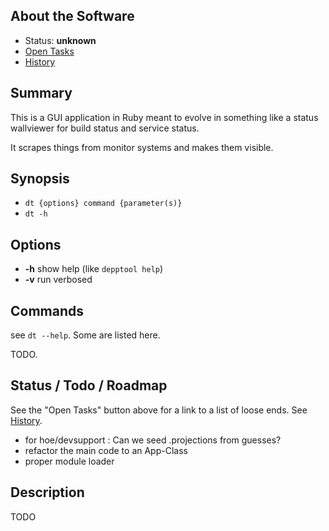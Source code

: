 ## About the Software

* Status: **unknown**
* [Open Tasks](_todolist.html)
* [History](file.History.html)

## Summary

This is a GUI application in Ruby meant to evolve in something like a status
wallviewer for build status and service status.

It scrapes things from monitor systems and makes them visible.

## Synopsis

* ``dt {options} command {parameter(s)}``
* ``dt -h``

## Options

* **-h** show help (like ``depptool help``)
* **-v** run verbosed

## Commands

see ``dt --help``. Some are listed here.

TODO.

## Status / Todo / Roadmap

See the "Open Tasks" button above for a link to a list of loose ends.
See [History](file.History.html).

* for hoe/devsupport : Can we seed .projections from guesses?
* refactor the main code to an App-Class
* proper module loader

## Description

TODO

